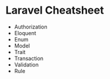 # Laravel Cheatsheet

- Authorization
- Eloquent
- Enum
- Model
- Trait
- Transaction
- Validation
- Rule
